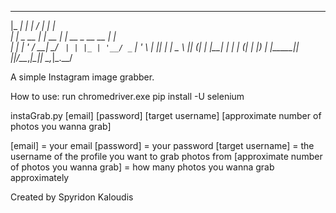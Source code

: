   _____           _         _____           _
 |_   _|         | |       / ____|         | |    
   | |  _ __  ___| |_ __ _| |  __ _ __ __ _| |__  
   | | | '_ \/ __| __/ _` | | |_ | '__/ _` | '_ \ 
  _| |_| | | \__ \ || (_| | |__| | | | (_| | |_) |
 |_____|_| |_|___/\__\__,_|\_____|_|  \__,_|_.__/


A simple Instagram image grabber.

How to use:
run chromedriver.exe
pip install -U selenium

instaGrab.py [email] [password] [target username] [approximate number of photos you wanna grab]

[email] = your email
[password] = your password
[target username] = the username of the profile you want to grab photos from
[approximate number of photos you wanna grab] = how many photos you wanna grab approximately

Created by Spyridon Kaloudis